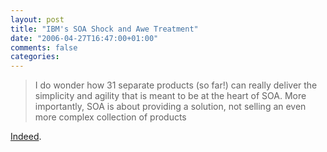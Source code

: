 ```yaml
---
layout: post
title: "IBM's SOA Shock and Awe Treatment"
date: "2006-04-27T16:47:00+01:00"
comments: false
categories: 
---
```


<blockquote>
<p>I do wonder how 31 separate products (so far!) can really
deliver the simplicity and agility that is meant to be at the heart of
SOA. More importantly, SOA is about providing a solution, not selling
an even more complex collection of products</p>
</blockquote>

<p><a href="http://www.ebizq.net/blogs/soaroads/2006/04/ibms_big_bet_on_soa.php">Indeed</a>.</p>


